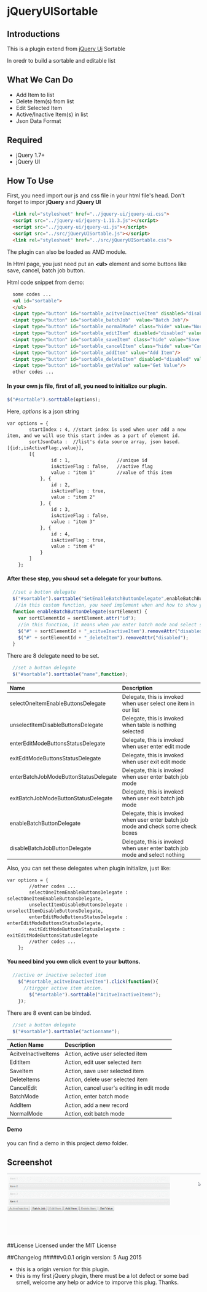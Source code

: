 # jQueryUISortable
## Introductions
This is a plugin extend from [jQuery Ui](http://jqueryui.com/sortable/) Sortable

In oredr to build a sortable and editable list

## What We Can Do
* Add Item to list
* Delete Item(s) from list
* Edit Selected Item
* Active/Inactive Item(s) in list
* Json Data Format

## Required
- jQuery 1.7+
- jQuery UI

## How To Use
First, you need import our js and css file in your html file's head. Don't forget to impor **jQuery** and **jQuery UI**
```html
  <link rel="stylesheet" href="../jquery-ui/jquery-ui.css">
  <script src="../jquery-ui/jquery-1.11.3.js"></script>
  <script src="../jquery-ui/jquery-ui.js"></script>
  <script src="../src/jQueryUISortable.js"></script>
  <link rel="stylesheet" href="../src/jQueryUISortable.css">
```
The plugin can also be loaded as AMD module.

In Html page, you just need put an **\<ul\>** element and some buttons like save, cancel, batch job button.

Html code snippet from demo:
```html
  some codes ...
  <ul id="sortable">
  </ul>
  <input type="button" id="sortable_acitveInactiveItem" disabled="disabled" value="Active/Inactive"/>
  <input type="button" id="sortable_batchJob"  value="Batch Job"/>
  <input type="button" id="sortable_normalMode" class="hide" value="Normal Mode"/>
  <input type="button" id="sortable_editItem" disabled="disabled" value="Edit Item"/>
  <input type="button" id="sortable_saveItem" class="hide" value="Save Item"/>
  <input type="button" id="sortable_cancelItem" class="hide" value="Cancel"/>
  <input type="button" id="sortable_addItem" value="Add Item"/>
  <input type="button" id="sortable_deleteItem" disabled="disabled" value="Delete Item"/>
  <input type="button" id="sortable_getValue" value="Get Value"/>
  other codes ...
```

#### In your own js file, first of all, you need to initialize our plugin.
```JavaScript
$("#sortable").sorttable(options);
```
Here, *options* is a json string
```JSON5
var options = {
  		startIndex : 4, //start index is used when user add a new item, and we will use this start index as a part of element id.
  		sortJsonData :  //list's data source array, json based. [{id:,isActiveFlag:,value}],
  		[{
  				id : 1,                 //unique id
  				isActiveFlag : false,   //active flag
  				value : "item 1"        //value of this item
  			}, {
  				id : 2,
  				isActiveFlag : true,
  				value : "item 2"
  			}, {
  				id : 3,
  				isActiveFlag : false,
  				value : "item 3"
  			}, {
  				id : 4,
  				isActiveFlag : true,
  				value : "item 4"
  			}
  		]
  	};
```
#### After these step, you shoud set a delegate for your buttons.
```javascript
  //set a button delegate
  $("#sortable").sorttable("SetEnableBatchButtonDelegate",enableBatchButtonDelegate);
   //in this custom function, you need implement when and how to show your button.
  function enableBatchButtonDelegate(sortElement) {
  	var sortElementId = sortElement.attr("id");
  	//in this function, it means when you enter batch mode and select some items, you should make active button activation.
  	$("#" + sortElementId + "_acitveInactiveItem").removeAttr("disabled"); 
  	$("#" + sortElementId + "_deleteItem").removeAttr("disabled");
  }
```
There are 8 delegate need to be set.
```javascript
  //set a button delegate
  $("#sortable").sorttable("name",function);
```
| Name  | Description |
| :------------ |:------------|
|selectOneItemEnableButtonsDelegate |Delegate, this is invoked when user select one item in our list|
|unselectItemDisableButtonsDelegate |Delegate, this is invoked when table is nothing selected|
|enterEditModeButtonsStatusDelegate |Delegate, this is invoked when user enter edit mode|
|exitEditModeButtonsStatusDelegate |Delegate, this is invoked when user exit edit mode|
|enterBatchJobModeButtonStatusDelegate |Delegate, this is invoked when user enter batch job mode|
|exitBatchJobModeButtonStatusDelegate |Delegate, this is invoked when user exit batch job mode|
|enableBatchButtonDelegate |Delegate, this is invoked when user enter batch job mode and check some check boxes|
|disableBatchJobButtonDelegate |Delegate, this is invoked when user enter batch job mode and select nothing|

Also, you can set these delegates when plugin initialize, just like:
```JSON5
var options = {
  		//other codes ...
  		selectOneItemEnableButtonsDelegate : selectOneItemEnableButtonsDelegate,
  		unselectItemDisableButtonsDelegate : unselectItemDisableButtonsDelegate,
  		enterEditModeButtonsStatusDelegate : enterEditModeButtonsStatusDelegate,
  		exitEditModeButtonsStatusDelegate : exitEditModeButtonsStatusDelegate
  		//other codes ...
  	};
```
#### You need bind you own click event to your buttons.
```javascript
  //active or inactive selected item
	$("#sortable_acitveInactiveItem").click(function(){
	  //tirgger active item atcion.
		$("#sortable").sorttable("AcitveInactiveItems");
	});
```
There are 8 event can be binded.
```javascript
  //set a button delegate
  $("#sortable").sorttable("actionname");
```
| Action Name  | Description |
| :------------ |:------------|
|AcitveInactiveItems |Action, active user selected item|
|EditItem |Action, edit user selected item|
|SaveItem |Action, save user selected item|
|DeleteItems |Action, delete user selected item|
|CancelEdit |Action, cancel user's editing in edit mode|
|BatchMode |Action, enter batch mode|
|AddItem |Action, add a new record|
|NormalMode |Action, exit batch mode|

#### Demo

you can find a demo in this project *demo* folder.

## Screenshot
![Demo Image](https://github.com/Mars-Shen/jQueryUISortable/blob/master/demo/demo.gif)

##License
Licensed under the MIT License

##Changelog
#####v0.0.1
origin version: 5 Aug 2015
* this is a origin version for this plugin. 
* this is my first jQuery plugin, there must be a lot defect or some bad smell, welcome any help or advice to imporve this plug. Thanks.


